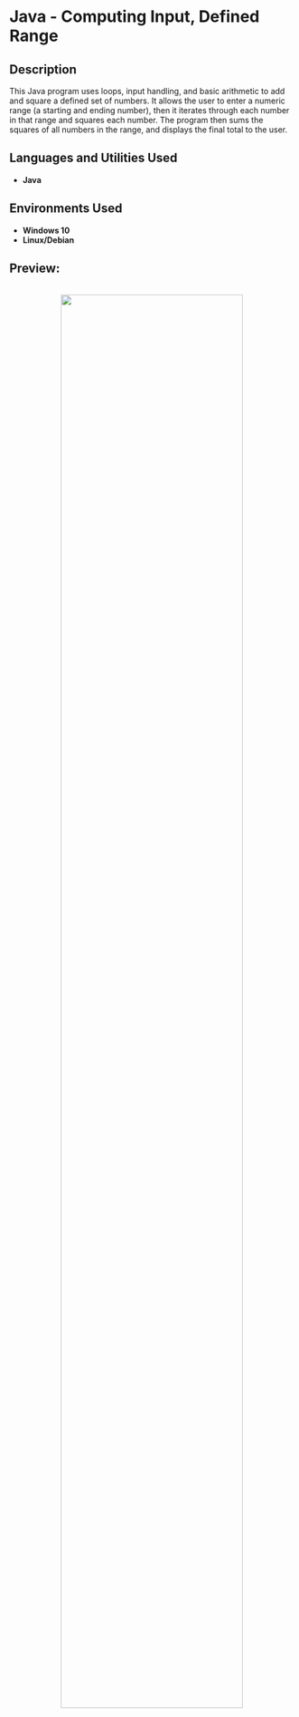 <h1>Java - Computing Input, Defined Range</h1>

<h2>Description</h2>
This Java program uses loops, input handling, and basic arithmetic to add and square a defined set of numbers. It allows the user to enter a numeric range (a starting and ending number), then it iterates through each number in that range and squares each number. The program then sums the squares of all numbers in the range, and displays the final total to the user.
<br />


<h2>Languages and Utilities Used</h2>

- <b>Java</b> 

<h2>Environments Used </h2>

- <b>Windows 10</b>
- <b>Linux/Debian</b>

<h2>Preview:</h2>

<p align="center">
<br/>
<img src="https://i.imgur.com/Q4CzOZB.png" height="80%" width="80%" alt=""/>
<br />
<br />



</p>

<!--
 ```diff
- text in red
+ text in green
! text in orange
# text in gray
@@ text in purple (and bold)@@
```
--!>

